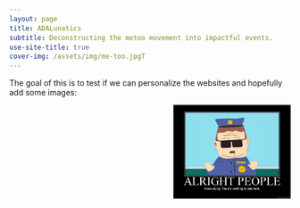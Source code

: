 ```yaml
---
layout: page
title: ADALunatics
subtitle: Deconstructing the metoo movement into impactful events. 
use-site-title: true
cover-img: /assets/img/me-too.jpgT
---
```


The goal of this is to test if we can personalize the websites and hopefully add some images:

<img src="assets/img/404-southpark.jpg" alt="ny" width="210" style="float:right"/>
